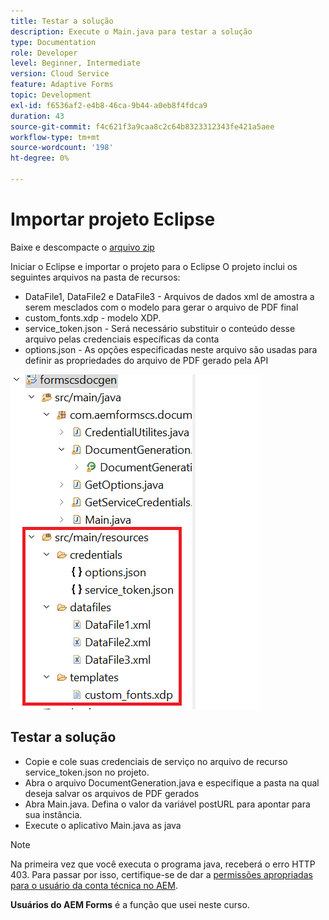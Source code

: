 ```yaml
---
title: Testar a solução
description: Execute o Main.java para testar a solução
type: Documentation
role: Developer
level: Beginner, Intermediate
version: Cloud Service
feature: Adaptive Forms
topic: Development
exl-id: f6536af2-e4b8-46ca-9b44-a0eb8f4fdca9
duration: 43
source-git-commit: f4c621f3a9caa8c2c64b8323312343fe421a5aee
workflow-type: tm+mt
source-wordcount: '198'
ht-degree: 0%

---
```


# Importar projeto Eclipse

Baixe e descompacte o [arquivo zip](./assets/aem-forms-cs-doc-gen.zip)

Iniciar o Eclipse e importar o projeto para o Eclipse O projeto inclui os seguintes arquivos na pasta de recursos:

* DataFile1, DataFile2 e DataFile3 - Arquivos de dados xml de amostra a serem mesclados com o modelo para gerar o arquivo de PDF final
* custom_fonts.xdp - modelo XDP.
* service_token.json - Será necessário substituir o conteúdo desse arquivo pelas credenciais específicas da conta
* options.json - As opções especificadas neste arquivo são usadas para definir as propriedades do arquivo de PDF gerado pela API

![arquivo-recursos](./assets/resource-files.png)

## Testar a solução

* Copie e cole suas credenciais de serviço no arquivo de recurso service_token.json no projeto.
* Abra o arquivo DocumentGeneration.java e especifique a pasta na qual deseja salvar os arquivos de PDF gerados
* Abra Main.java. Defina o valor da variável postURL para apontar para sua instância.
* Execute o aplicativo Main.java as java

>[!NOTE]
> Na primeira vez que você executa o programa java, receberá o erro HTTP 403. Para passar por isso, certifique-se de dar a [permissões apropriadas para o usuário da conta técnica no AEM](https://experienceleague.adobe.com/docs/experience-manager-learn/getting-started-with-aem-headless/authentication/service-credentials.html?lang=en#configure-access-in-aem).

**Usuários do AEM Forms** é a função que usei neste curso.
